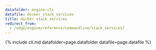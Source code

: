 ```yaml
---
datafolder: engine-cli
datafile: docker_stack_services
title: docker stack services
redirect_from:
  - /edge/engine/reference/commandline/stack_services/
---
```


<!--
Sorry, but the contents of this page are automatically generated from
Docker's source code. If you want to suggest a change to the text that appears
here, you'll need to find the string by searching this repo:

https://github.com/docker/cli
-->

{% include cli.md datafolder=page.datafolder datafile=page.datafile %}

